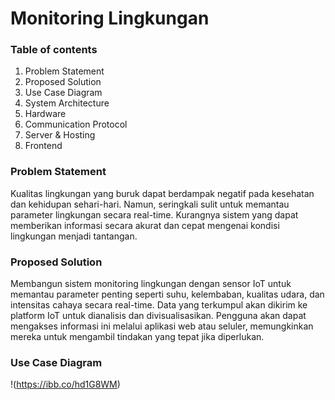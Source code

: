 # Monitoring Lingkungan

### Table of contents
1. Problem Statement
1. Proposed Solution
1. Use Case Diagram
1. System Architecture
1. Hardware
1. Communication Protocol
1. Server & Hosting
1. Frontend

### Problem Statement
Kualitas lingkungan yang buruk dapat berdampak negatif pada kesehatan dan kehidupan sehari-hari. Namun, seringkali sulit untuk memantau parameter lingkungan secara real-time. Kurangnya sistem yang dapat memberikan informasi secara akurat dan cepat mengenai kondisi lingkungan menjadi tantangan.


### Proposed Solution
Membangun sistem monitoring lingkungan dengan sensor IoT untuk memantau parameter penting seperti suhu, kelembaban, kualitas udara, dan intensitas cahaya secara real-time. Data yang terkumpul akan dikirim ke platform IoT untuk dianalisis dan divisualisasikan. Pengguna akan dapat mengakses informasi ini melalui aplikasi web atau seluler, memungkinkan mereka untuk mengambil tindakan yang tepat jika diperlukan.


### Use Case Diagram
!(https://ibb.co/hd1G8WM)
